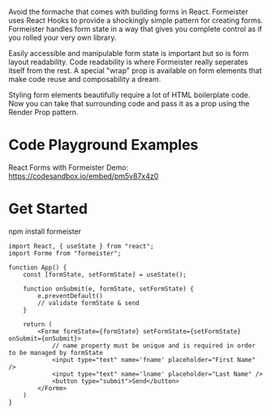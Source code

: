 Avoid the formache that comes with building forms in React. Formeister uses React Hooks to provide a shockingly simple pattern for creating forms. Formeister handles form state in a way that gives you complete control as if you rolled your very own library. 

Easily accessible and manipulable form state is important but so is form layout readability. Code readability is where Formeister really seperates itself from the rest. A special "wrap" prop is available on form elements that make code reuse and composability a dream. 

Styling form elements beautifully require a lot of HTML boilerplate code. Now you can take that surrounding code and pass it as a prop using the Render Prop pattern. 



# Code Playground Examples
React Forms with Formeister Demo: https://codesandbox.io/embed/pm5y87x4z0

# Get Started

npm install formeister

```
import React, { useState } from "react";
import Forme from "formeister";

function App() {
    const [formState, setFormState] = useState();

    function onSubmit(e, formState, setFormState) {
        e.preventDefault()
        // validate formState & send
    }

    return (
        <Forme formState={formState} setFormState={setFormState} onSubmit={onSubmit}>
            // name property must be unique and is required in order to be managed by formState
            <input type="text" name='fname' placeholder="First Name" />
            <input type="text" name='lname' placeholder="Last Name" />
            <button type="submit">Send</button>
        </Forme>
    )
}
```



